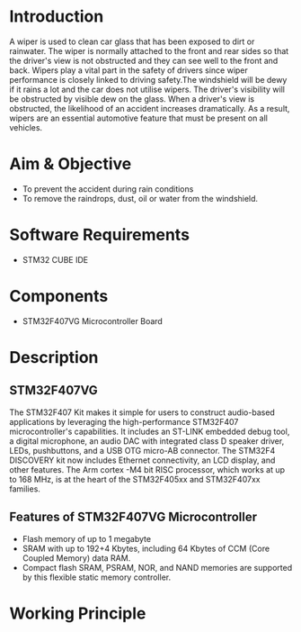 # Introduction
A wiper is used to clean car glass that has been exposed to dirt or rainwater. The wiper is normally attached to the front and rear sides so that the driver's view is not obstructed and they can see well to the front and back. Wipers play a vital part in the safety of drivers since wiper performance is closely linked to driving safety.The windshield will be dewy if it rains a lot and the car does not utilise wipers. The driver's visibility will be obstructed by visible dew on the glass. When a driver's view is obstructed, the likelihood of an accident increases dramatically. As a result, wipers are an essential automotive feature that must be present on all vehicles.
# Aim & Objective
* To prevent the accident during rain conditions
* To remove the raindrops, dust, oil or water from the windshield.
# Software Requirements
* STM32 CUBE IDE
# Components
* STM32F407VG Microcontroller Board
# Description
## STM32F407VG
The STM32F407 Kit makes it simple for users to construct audio-based applications by leveraging the high-performance STM32F407 microcontroller's capabilities. It includes an ST-LINK embedded debug tool, a digital microphone, an audio DAC with integrated class D speaker driver, LEDs, pushbuttons, and a USB OTG micro-AB connector. The STM32F4 DISCOVERY kit now includes Ethernet connectivity, an LCD display, and other features. The Arm cortex -M4 bit RISC processor, which works at up to 168 MHz, is at the heart of the STM32F405xx and STM32F407xx families.
## Features of STM32F407VG Microcontroller
* Flash memory of up to 1 megabyte
* SRAM with up to 192+4 Kbytes, including 64 Kbytes of CCM (Core Coupled Memory) data RAM.
* Compact flash SRAM, PSRAM, NOR, and NAND memories are supported by this flexible static memory controller.
# Working Principle
